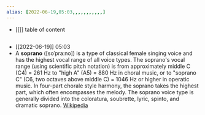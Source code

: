 ```yaml
---
alias: [2022-06-19,05:03,,,,,,,,,,,]
---
```

- [[]]
table of content
```toc
```

- [[2022-06-19]] 05:03
- A **soprano** ([soˈpraːno]) is a type of classical female singing voice and has the highest vocal range of all voice types. The soprano's vocal range (using scientific pitch notation) is from approximately middle C (C4) = 261 Hz to "high A" (A5) = 880 Hz in choral music, or to "soprano C" (C6, two octaves above middle C) = 1046 Hz or higher in operatic music. In four-part chorale style harmony, the soprano takes the highest part, which often encompasses the melody. The soprano voice type is generally divided into the coloratura, soubrette, lyric, spinto, and dramatic soprano.
[Wikipedia](https://en.wikipedia.org/wiki/Soprano)